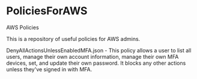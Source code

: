 # PoliciesForAWS
AWS Policies

This is a repository of useful policies for AWS admins.

DenyAllActionsUnlessEnabledMFA.json - This policy allows a user to list all users, manage their own account information, manage their own MFA devices, set, and update their own password. It blocks any other actions unless they've signed in with MFA.
